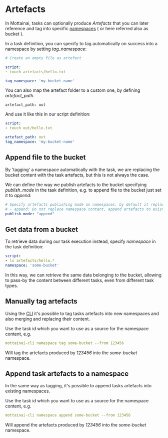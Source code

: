 # Artefacts

In Mottainai, tasks can optionally produce *Artefacts* that you can later reference and tag into specific [namespaces](namespace.md) ( or here referred also as bucket ).

In a task definition, you can specify to tag automatically on success into a namespace by setting *tag_namespace*:

```yaml
# Create an empty file as artefact

script:
- touch artefacts/hello.txt

tag_namespace: 'my-bucket-name'
```

You can also map the artefact folder to a custom one, by defining *artefact_path*.

```
artefact_path: out
```

And use it like this in our script definition:

```yaml
script:
- touch out/hello.txt

artefact_path: out
tag_namespace: 'my-bucket-name'
```

## Append file to the bucket

By 'tagging' a namespace automatically with the task, we are replacing the bucket content with the task artefacts, but this is not always the case.

We can define the way we publish artefacts to the bucket specifying *publish_mode* in the task definition, e.g. to append file to the bucket just set it to *append*:

```yaml
# Specify artefacts publishing mode on namespaces. by default it replace namespace content during tag.
# - append: Do not replace namespace content, append artefacts to existing ones
publish_mode: "append"
```

## Get data from a bucket

To retrieve data during our task execution instead, specify *namespace* in the task definition:

```yaml
script:
- ls artefacts/hello.*
namespace: 'some-bucket'
```

In this way, we can retrieve the same data belonging to the bucket, allowing to pass-by the content between different tasks, even from different task types.

## Manually tag artefacts

Using the [CLI](cli.md) it's possible to tag tasks artefacts into new namespaces and also merging and replacing their content.

Use the task id which you want to use as a source for the namespace content, e.g.

```yaml
mottainai-cli namespace tag some-bucket --from 123456
```

Will tag the artefacts produced by *123456* into the *some-bucket* namespace.

## Append task artefacts to a namespace

In the same way as tagging, it's possible to append tasks artefacts into existing namespaces.

Use the task id which you want to use as a source for the namespace content, e.g.

```yaml
mottainai-cli namespace append some-bucket --from 123456
```

Will append the artefacts produced by *123456* into the *some-bucket* namespace.
